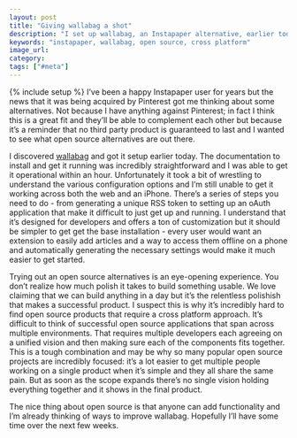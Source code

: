 ```yaml
---
layout: post
title: "Giving wallabag a shot"
description: "I set up wallabag, an Instapaper alternative, earlier today and it got me thinking about open source and how it doesn't work well for cross platform projects."
keywords: "instapaper, wallabag, open source, cross platform"
image_url:
category:
tags: ["#meta"]
---
```

{% include setup %}
I’ve been a happy Instapaper user for years but the news that it was being acquired by Pinterest got me thinking about some alternatives. Not because I have anything against Pinterest; in fact I think this is a great fit and they’ll be able to complement each other but because it’s a reminder that no third party product is guaranteed to last and I wanted to see what open source alternatives are out there.

I discovered [wallabag](https://www.wallabag.org/) and got it setup earlier today. The documentation to install and get it running was incredibly straightforward and I was able to get it operational within an hour. Unfortunately it took a bit of wrestling to understand the various configuration options and I’m still unable to get it working across both the web and an iPhone. There’s a series of steps you need to do - from generating a unique RSS token to setting up an oAuth application that make it difficult to just get up and running. I understand that it’s designed for developers and offers a ton of customization but it should be simpler to get get the base installation - every user would want an extension to easily add articles and a way to access them offline on a phone and automatically generating the necessary settings would make it much easier to get started.

Trying out an open source alternatives is an eye-opening experience. You don’t realize how much polish it takes to build something usable. We love claiming that we can build anything in a day but it’s the relentless polishish that makes a successful product. I suspect this is why it’s incredibly hard to find open source products that require a cross platform approach. It’s difficult to think of successful open source applications that span across multiple environments. That requires multiple developers each agreeing on a unified vision and then making sure each of the components fits together. This is a tough combination and may be why so many popular open source projects are incredibly focused: it’s a lot easier to get multiple people working on a single product when it’s simple and they all share the same pain. But as soon as the scope expands there’s no single vision holding everything together and it shows in the final product.

The nice thing about open source is that anyone can add functionality and I’m already thinking of ways to improve wallabag. Hopefully I’ll have some time over the next few weeks.
